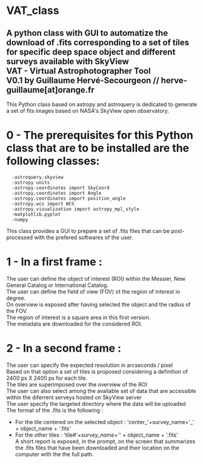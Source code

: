 # VAT_class  
A python class with GUI to automatize the download of .fits corresponding to a set of tiles for specific deep space object and different surveys available with SkyView  
                                            VAT - Virtual Astrophotographer Tool    
                            V0.1 by Guillaume Hervé-Secourgeon // herve-guillaume[at]orange.fr                               
----------------------------------------------------------------------------------------------------------------

This Python class based on astropy and astroquery is dedicated to generate a set of fits images based on NASA's SkyView open observatory.  


# 0 - The prerequisites for this Python class that are to be installed are the following classes:  
      -astroquery.skyview  
      -astropy units  
      -astropy.coordinates import SkyCoord  
      -astropy.coordinates import Angle  
      -astropy.coordinates import position_angle  
      -astropy.wcs import WCS  
      -astropy.visualization import astropy_mpl_style  
      -matplotlib.pyplot  
      -numpy  



This class provides a GUI to prepare a set of .fits files that can be post-processed with the prefered softwares of the user.  
# 1 - In a first frame :  


 The user can define the object of interest (ROI) within the Messier, New General Catalog or International Catalog.  
 The user can define the field of view (FOV) ot the region of interest in degree.  
 On overview is exposed after having selected the object and the radius of the FOV.  
 The region of interest is a square area in this first version.  
 The metadata are downloaded for the considered ROI.  
# 2 - In a second frame :  

 The user can specify the expected resolution in arcseconds / pixel  
 Based on that option a set of tiles is proposed considering a definition of 2400 px X 2400 px for each tile.  
 The tiles are superimposed over the overview of the ROI  
 The user can also select among the available set of data that are accessible within the diferrent serveys hosted on SkyView server  
 The user specify the targeted directory where the data will be uploaded  
 The format of the .fits is the following :   
 - For the tile centered on the selected object : 'center_'+survey_name+'_' + object_name + '.fits'  
 - For the other tiles : 'tile#_'+survey_name+'_' + object_name + '.fits'  
 A short report is exposed, in the prompt, on the screen that summarizes the .fits files that have been downloaded and their location on the computer with the the full path.
